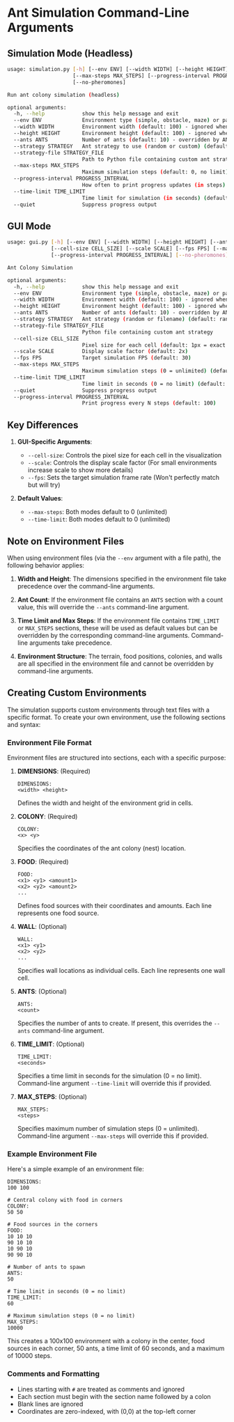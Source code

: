 # Ant Simulation Command-Line Arguments


## Simulation Mode (Headless)

```bash
usage: simulation.py [-h] [--env ENV] [--width WIDTH] [--height HEIGHT] [--ants ANTS] [--strategy STRATEGY] [--strategy-file STRATEGY_FILE]
                     [--max-steps MAX_STEPS] [--progress-interval PROGRESS_INTERVAL] [--time-limit TIME_LIMIT] [--quiet]
                     [--no-pheromones]

Run ant colony simulation (headless)

optional arguments:
  -h, --help            show this help message and exit
  --env ENV             Environment type (simple, obstacle, maze) or path to environment file (e.g., simple_env.txt)
  --width WIDTH         Environment width (default: 100) - ignored when loading from file
  --height HEIGHT       Environment height (default: 100) - ignored when loading from file
  --ants ANTS           Number of ants (default: 10) - overridden by ANTS section in environment file if present
  --strategy STRATEGY   Ant strategy to use (random or custom) (default: random)
  --strategy-file STRATEGY_FILE
                        Path to Python file containing custom ant strategy
  --max-steps MAX_STEPS
                        Maximum simulation steps (default: 0, no limit) - command line value takes precedence over environment file
  --progress-interval PROGRESS_INTERVAL
                        How often to print progress updates (in steps) (default: 100)
  --time-limit TIME_LIMIT
                        Time limit for simulation (in seconds) (default: 0, no limit) - command line value takes precedence over environment file
  --quiet               Suppress progress output
```

## GUI Mode

```bash
usage: gui.py [-h] [--env ENV] [--width WIDTH] [--height HEIGHT] [--ants ANTS] [--strategy STRATEGY] [--strategy-file STRATEGY_FILE]
              [--cell-size CELL_SIZE] [--scale SCALE] [--fps FPS] [--max-steps MAX_STEPS] [--time-limit TIME_LIMIT] [--quiet]
              [--progress-interval PROGRESS_INTERVAL] [--no-pheromones]

Ant Colony Simulation

optional arguments:
  -h, --help            show this help message and exit
  --env ENV             Environment type (simple, obstacle, maze) or path to environment file (e.g., simple_env.txt)
  --width WIDTH         Environment width (default: 100) - ignored when loading from file
  --height HEIGHT       Environment height (default: 100) - ignored when loading from file
  --ants ANTS           Number of ants (default: 10) - overridden by ANTS section in environment file if present
  --strategy STRATEGY   Ant strategy (random or filename) (default: random)
  --strategy-file STRATEGY_FILE
                        Python file containing custom ant strategy
  --cell-size CELL_SIZE
                        Pixel size for each cell (default: 1px = exact match to improved_ant.py)
  --scale SCALE         Display scale factor (default: 2x)
  --fps FPS             Target simulation FPS (default: 30)
  --max-steps MAX_STEPS
                        Maximum simulation steps (0 = unlimited) (default: 0) - command line value takes precedence over environment file
  --time-limit TIME_LIMIT
                        Time limit in seconds (0 = no limit) (default: 0) - command line value takes precedence over environment file
  --quiet               Suppress progress output
  --progress-interval PROGRESS_INTERVAL
                        Print progress every N steps (default: 100)
```

## Key Differences

1. **GUI-Specific Arguments**:
   - `--cell-size`: Controls the pixel size for each cell in the visualization
   - `--scale`: Controls the display scale factor (For small environments increase scale to show more details)
   - `--fps`: Sets the target simulation frame rate (Won't perfectly match but will try)

2. **Default Values**:
   - `--max-steps`: Both modes default to 0 (unlimited)
   - `--time-limit`: Both modes default to 0 (unlimited)

## Note on Environment Files

When using environment files (via the `--env` argument with a file path), the following behavior applies:

1. **Width and Height**: The dimensions specified in the environment file take precedence over the command-line arguments.

2. **Ant Count**: If the environment file contains an `ANTS` section with a count value, this will override the `--ants` command-line argument.

3. **Time Limit and Max Steps**: If the environment file contains `TIME_LIMIT` or `MAX_STEPS` sections, these will be used as default values but can be overridden by the corresponding command-line arguments. Command-line arguments take precedence.

4. **Environment Structure**: The terrain, food positions, colonies, and walls are all specified in the environment file and cannot be overridden by command-line arguments.


## Creating Custom Environments

The simulation supports custom environments through text files with a specific format. To create your own environment, use the following sections and syntax:

### Environment File Format

Environment files are structured into sections, each with a specific purpose:

1. **DIMENSIONS**: (Required)

   ```plaintext
   DIMENSIONS:
   <width> <height>
   ```

   Defines the width and height of the environment grid in cells.

2. **COLONY**: (Required)

   ```plaintext
   COLONY:
   <x> <y>
   ```

   Specifies the coordinates of the ant colony (nest) location.

3. **FOOD**: (Required)

   ```plaintext
   FOOD:
   <x1> <y1> <amount1>
   <x2> <y2> <amount2>
   ...
   ```

   Defines food sources with their coordinates and amounts. Each line represents one food source.

4. **WALL**: (Optional)

   ```plaintext
   WALL:
   <x1> <y1>
   <x2> <y2>
   ...
   ```

   Specifies wall locations as individual cells. Each line represents one wall cell.

5. **ANTS**: (Optional)

   ```plaintext
   ANTS:
   <count>
   ```

   Specifies the number of ants to create. If present, this overrides the `--ants` command-line argument.

6. **TIME_LIMIT**: (Optional)

   ```plaintext
   TIME_LIMIT:
   <seconds>
   ```

   Specifies a time limit in seconds for the simulation (0 = no limit). Command-line argument `--time-limit` will override this if provided.

7. **MAX_STEPS**: (Optional)

   ```plaintext
   MAX_STEPS:
   <steps>
   ```

   Specifies maximum number of simulation steps (0 = unlimited). Command-line argument `--max-steps` will override this if provided.

### Example Environment File

Here's a simple example of an environment file:

```plaintext
DIMENSIONS:
100 100

# Central colony with food in corners
COLONY:
50 50

# Food sources in the corners
FOOD:
10 10 10
90 10 10
10 90 10
90 90 10

# Number of ants to spawn
ANTS:
50

# Time limit in seconds (0 = no limit)
TIME_LIMIT:
60

# Maximum simulation steps (0 = no limit)
MAX_STEPS:
10000
```

This creates a 100x100 environment with a colony in the center, food sources in each corner, 50 ants, a time limit of 60 seconds, and a maximum of 10000 steps.

### Comments and Formatting

- Lines starting with `#` are treated as comments and ignored
- Each section must begin with the section name followed by a colon
- Blank lines are ignored
- Coordinates are zero-indexed, with (0,0) at the top-left corner
